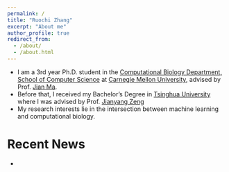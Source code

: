 ```yaml
---
permalink: /
title: "Ruochi Zhang"
excerpt: "About me"
author_profile: true
redirect_from: 
  - /about/
  - /about.html
---
```


* I am a 3rd year Ph.D. student in the [Computational Biology Department, School of Computer Science](http://www.compbio.cmu.edu) at [Carnegie Mellon University](https://www.cmu.edu), advised by Prof. [Jian Ma](https://www.cs.cmu.edu/~jianma/). 
* Before that, I received my Bachelor’s Degree in [Tsinghua University](http://tsinghua.edu.cn) where I was advised by Prof. [Jianyang Zeng](https://iiis.tsinghua.edu.cn/zengjy/)
* My research interests lie in the intersection between machine learning and computational biology.


# Recent News

* 